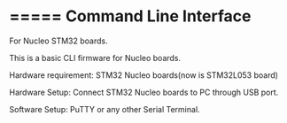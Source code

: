 =====
Command Line Interface
=====
For Nucleo STM32 boards.



This is a basic CLI firmware for Nucleo boards.


Hardware requirement:
STM32 Nucleo boards(now is STM32L053 board)



Hardware Setup:
Connect STM32 Nucleo boards to PC through USB port.



Software Setup: 
PuTTY or any other Serial Terminal.
